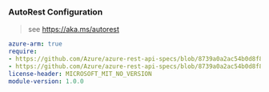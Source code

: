 ### AutoRest Configuration

> see https://aka.ms/autorest

``` yaml
azure-arm: true
require:
- https://github.com/Azure/azure-rest-api-specs/blob/8739a0a2ac54b0d8f8c98da22ee6b446c53b09a7/specification/mobilenetwork/resource-manager/readme.md
- https://github.com/Azure/azure-rest-api-specs/blob/8739a0a2ac54b0d8f8c98da22ee6b446c53b09a7/specification/mobilenetwork/resource-manager/readme.go.md
license-header: MICROSOFT_MIT_NO_VERSION
module-version: 1.0.0

```